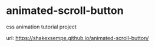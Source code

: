 # animated-scroll-button
css animation tutorial project

url: https://shakexsempe.github.io/animated-scroll-button/
